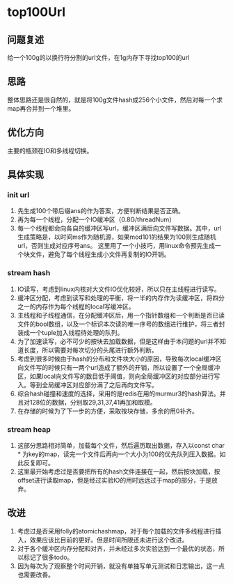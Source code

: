 # top100Url
## 问题复述
给一个100g的以换行符分割的url文件，在1g内存下寻找top100的url
## 思路
整体思路还是很自然的，就是将100g文件hash成256个小文件，然后对每一个求map再合并到一个堆里。
## 优化方向
主要的瓶颈在IO和多线程切换。
## 具体实现
### init url
1. 先生成100个带后缀ans的作为答案，方便判断结果是否正确。
2. 再为每一个线程，分配一个IO缓冲区（0.8G/threadNum）
3. 每一个线程都会向各自的缓冲区写url，缓冲区满后向文件写数据。其中，url生成策略是，以时间ms作为随机源，如果mod101的结果为100则生成随机url，否则生成对应序号ans。
这里用了一个小技巧，用linux命令预先生成一个块文件，避免了每个线程生成小文件再复制的IO开销。

### stream hash
1. IO读写，考虑到linux内核对大文件IO优化较好，所以只在主线程进行读写。
2. 缓冲区分配，考虑到读写和处理的平衡，将一半的内存作为读缓冲区，将四分之一的内存作为每个线程的local写缓冲区。
3. 主线程和子线程通信，在分配缓冲区后，用一个指针数组和一个判断是否已读文件的bool数组，以及一个标识本次读的唯一序号的数组进行维护，将三者封装成一个tuple加入线程待处理的队列。
4. 为了加速读写，必不可少的按块去加载数据，但是这样由于本问题的url并不知道长度，所以需要对每次切分的头尾进行额外判断。
5. 考虑到很多时候由于hash的分布和文件块大小的原因，导致每次local缓冲区向文件写的时候只有一两个url造成了额外的开销，所以设置了一个全局缓冲区，如果local向文件写的数目低于阈值，则向全局缓冲区的对应部分进行写入。等到全局缓冲区对应部分满了之后再向文件写。
6. 综合hash碰撞和速度的选择，采用的是redis在用的murmur3的hash算法。并且对128位的数据，分别取29,31,37,41再加和取模。
7. 在存储的时候为了下一步的方便，采取按块存储，多余的用0补齐。

### stream heap
1. 这部分思路相对简单，加载每个文件，然后遍历取出数据，存入以const char * 为key的map，读完一个文件后再向一个大小为100的优先队列压入数据。如此反复即可。
2. 这里最开始考虑过是否要把所有的hash文件连接在一起，然后按块加载，按offset进行读取map，但是经过实验IO的用时远远过于map的部分，于是放弃。

## 改进
1. 考虑过是否采用folly的atomichashmap，对于每个加载的文件多线程进行插入，效果应该比目前的更好。但是时间所限还未进行这个改进。
2. 对于各个缓冲区内存分配和对齐，并未经过多次实验达到一个最优的状态，所以标记了很多todo。
3. 因为每次为了观察整个时间开销，就没有单独写单元测试和日志输出，这一点也需要改善。



